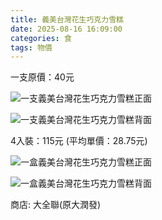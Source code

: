 ```yaml
---
title: 義美台灣花生巧克力雪糕
date: 2025-08-16 16:09:00
categories: 食
tags: 物價
---
```


一支原價：40元

![一支義美台灣花生巧克力雪糕正面](/images/2025/08/16/20250816_160258.jpg)

![一支義美台灣花生巧克力雪糕背面](/images/2025/08/16/20250816_160316.jpg)

4入裝：115元 (平均單價：28.75元)

![一盒義美台灣花生巧克力雪糕正面](/images/2025/08/16/20250816_160334.jpg)

![一盒義美台灣花生巧克力雪糕背面](/images/2025/08/16/20250816_160325.jpg)

商店: 大全聯(原大潤發)


